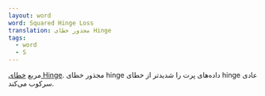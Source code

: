 ```yaml
---
layout: word
word: Squared Hinge Loss
translation: مجذور خطای Hinge
tags:
  - word
  - S
---
```

مربع [خطای Hinge](/H/hinge_loss). مجذور خطای hinge داده‌های پرت را شدیدتر از خطای hinge عادی سرکوب می‌کند.
